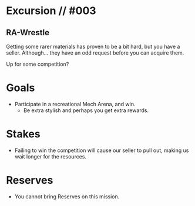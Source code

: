 # Excursion // #003
## RA-Wrestle

Getting some rarer materials has proven to be a bit hard, but you have a seller. Although... they have an odd request before you can acquire them.

Up for some competition? 

# Goals
- Participate in a recreational Mech Arena, and win.
  - Be extra stylish and perhaps you get extra rewards.

# Stakes
- Failing to win the competition will cause our seller to pull out, making us wait longer for the resources.

# Reserves
- You cannot bring Reserves on this mission.